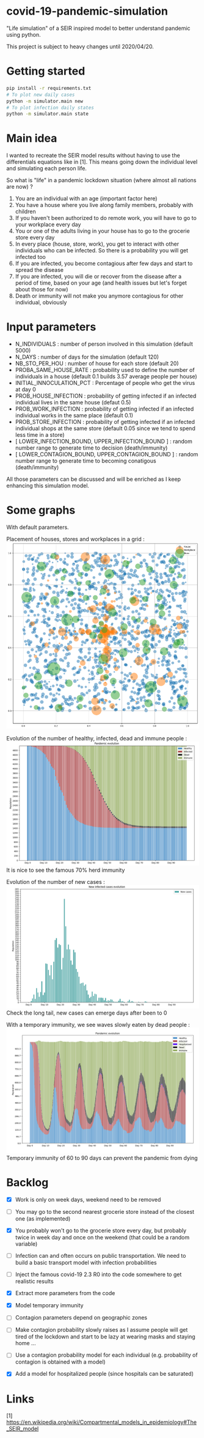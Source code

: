 # covid-19-pandemic-simulation
"Life simulation" of a SEIR inspired model to better understand pandemic using python.

This project is subject to heavy changes until 2020/04/20.

# Getting started
```bash
pip install -r requirements.txt
# To plot new daily cases
python -m simulator.main new  
# To plot infection daily states
python -m simulator.main state  
```

# Main idea
I wanted to recreate the SEIR model results without having to use the differentials equations like in [1]. This means going down the individual level and simulating each person life.

So what is "life" in a pandemic lockdown situation (where almost all nations are now) ?

1. You are an individual with an age (important factor here)
2. You have a house where you live along family members, probably with children
3. If you haven't been authorized to do remote work, you will have to go to your workplace every day
4. You or one of the adults living in your house has to go to the grocerie store every day
5. In every place (house, store, work), you get to interact with other individuals who can be infected. So there is a probability you will get infected too
6. If you are infected, you become contagious after few days and start to spread the disease
7. If you are infected, you will die or recover from the disease after a period of time, based on your age (and health issues but let's forget about those for now)
8. Death or immunity will not make you anymore contagious for other individual, obviously


# Input parameters
* N_INDIVIDUALS : number of person involved in this simulation (default 5000)
* N_DAYS : number of days for the simulation (default 120)
* NB_STO_PER_HOU : number of house for each store (default 20)
* PROBA_SAME_HOUSE_RATE : probability used to define the number of individuals in a house (default 0.1 builds 3.57 average people per house)
* INITIAL_INNOCULATION_PCT : Percentage of people who get the virus at day 0
* PROB_HOUSE_INFECTION : probability of getting infected if an infected individual lives in the same house (defaut 0.5)
* PROB_WORK_INFECTION : probability of getting infected if an infected individual works in the same place (default 0.1)
* PROB_STORE_INFECTION : probability of getting infected if an infected individual shops at the same store (default 0.05 since we tend to spend less time in a store)
* [ LOWER_INFECTION_BOUND, UPPER_INFECTION_BOUND ] : random number range to generate time to decision (death/immunity) 
* [ LOWER_CONTAGION_BOUND, UPPER_CONTAGION_BOUND ] : random number range to generate time to becoming conatigous (death/immunity) 


All those parameters can be discussed and will be enriched as I keep enhancing this simulation model.

# Some graphs
With default parameters.

Placement of houses, stores and workplaces in a grid :
![Geographical position](/images/geo_placement.png)

Evolution of the number of healthy, infected, dead and immune people :
![Population infection state](/images/propagation.png)
It is nice to see the famous 70% herd immunity

Evolution of the number of new cases :
![New cases](/images/newcases.png)
Check the long tail, new cases can emerge days after been to 0

With a temporary immunity, we see waves slowly eaten by dead people :
![Temporary immunity waves](/images/vague.png)
Temporary immunity of 60 to 90 days can prevent the pandemic from dying

# Backlog
- [x]  Work is only on week days, weekend need to be removed
- [ ] You may go to the second nearest grocerie store instead of the closest one (as implemented)
- [x]  You probably won't go to the grocerie store every day, but probably twice in week day and once on the weekend (that could be a random variable)
- [ ]  Infection can and often occurs on public transportation. We need to build a basic transport model with infection probabilities
- [ ]  Inject the famous covid-19 2.3 R0 into the code somewhere to get realistic results
- [x]  Extract more parameters from the code
- [x]  Model temporary immunity
- [ ]  Contagion parameters depend on geographic zones
- [ ]  Make contagion probability slowly raises as I assume people will get tired of the lockdown and start to be lazy at wearing masks and staying home ...
- [ ]  Use a contagion probability model for each individual (e.g. probability of contagion is obtained with a model)
- [x]  Add a model for hospitalized people (since hospitals can be saturated)


# Links
[1] https://en.wikipedia.org/wiki/Compartmental_models_in_epidemiology#The_SEIR_model
